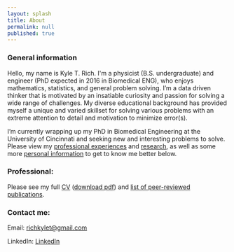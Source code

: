 ```yaml
---
layout: splash
title: About
permalink: null
published: true
---
```

### General information

Hello, my name is Kyle T. Rich. I'm a physicist (B.S. undergraduate) and engineer (PhD expected in 2016 in Biomedical ENG), who enjoys mathematics, statistics, and general problem solving.  I’m a data driven thinker that is motivated by an insatiable curiosity and passion for solving a wide range of challenges. My diverse educational background has provided myself a unique and varied skillset for solving various problems with an extreme attention to detail and motivation to minimize error(s).    

I’m currently wrapping up my PhD in Biomedical Engineering at the University of Cincinnati and seeking new and interesting problems to solve. 
Please view my [professional experiences](/CV) and [research](/research), as well as some more [personal information](/personal) to get to know me better below. 

### Professional:
Please see my full [CV](/CV)  ([download pdf](/images/cv_5.pdf)) and 
[list of peer-reviewed publications](https://scholar.google.com/citations?hl=en&user=yQ-Tm_oAAAAJ).

### Contact me:
Email: [richkylet@gmail.com](mailto:richkylet@gmail.com)

LinkedIn: [LinkedIn](https://www.linkedin.com/in/kyletrich)




